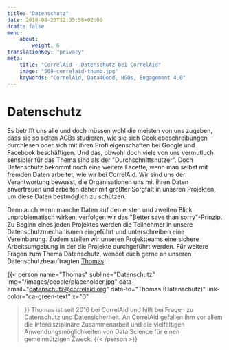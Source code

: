 ```yaml
---
title: "Datenschutz"
date: 2018-08-23T12:35:58+02:00
draft: false
menu: 
    about:
        weight: 6
translationKey: "privacy"
meta:
    title: "CorrelAid - Datenschutz bei CorrelAid"
    image: "509-correlaid-thumb.jpg"
    keywords: "CorrelAid, Data4Good, NGOs, Engagement 4.0"
---
```


# Datenschutz

Es betrifft uns alle und doch müssen wohl die meisten von uns zugeben, dass sie so selten AGBs studieren, wie sie sich Cookiebeschreibungen durchlesen oder sich mit ihren Profileigenschaften bei Google und Facebook beschäftigen. Und das, obwohl doch viele von uns vermutluch sensibler für das Thema sind als der "Durchschnittsnutzer". 
Doch Datenschutz bekommt noch eine weitere Facette, wenn man selbst mit fremden Daten arbeitet, wie wir bei CorrelAid.
Wir sind uns der Verantwortung bewusst, die Organisationen uns mit ihren Daten anvertrauen und arbeiten daher mit größter Sorgfalt in unseren Projekten, um diese Daten bestmöglich zu schützen.

Denn auch wenn manche Daten auf den ersten und zweiten Blick unproblematisch wirken, verfolgen wir das "Better save than sorry"-Prinzip. Zu Beginn eines jeden Projektes werden die Teilnehmer in unsere Datenschutzmechanismen eingeführt und unterschreiben eine Vereinbarung. Zudem
stellen wir unseren Projektteams eine sichere Arbeitsumgebung in der die Projekte durchgeführt werden.
Für weitere Fragen zum Thema Datenschutz, wendet euch gerne an unseren Datenschutzbeauftragten [Thomas](mailto:datenschutz@correlaid.org)!

{{< person 
    name="Thomas"
    subline="Datenschutz"
    img="/images/people/placeholder.jpg"
    data-email="datenschutz@correlaid.org"
    data-to="Thomas (Datenschutz)"
    link-color="ca-green-text"
    x="0"
>}}
Thomas ist seit 2016 bei CorrelAid und hilft bei Fragen zu Datenschutz und Datensicherheit. An CorrelAid gefallen ihm vor allem die interdisziplinäre Zusammenarbeit und die vielfältigen Anwendungsmöglichkeiten von Data Science für einen gemeinnützigen Zweck.
{{< /person >}}
